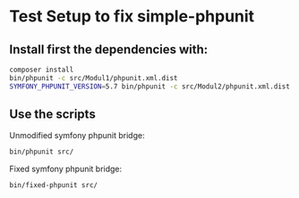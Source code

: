 # Test Setup to fix simple-phpunit

## Install first the dependencies with:

```bash
composer install
bin/phpunit -c src/Modul1/phpunit.xml.dist
SYMFONY_PHPUNIT_VERSION=5.7 bin/phpunit -c src/Modul2/phpunit.xml.dist
```

## Use the scripts

Unmodified symfony phpunit bridge:

```bash
bin/phpunit src/
```

Fixed symfony phpunit bridge:

```bash
bin/fixed-phpunit src/
```
